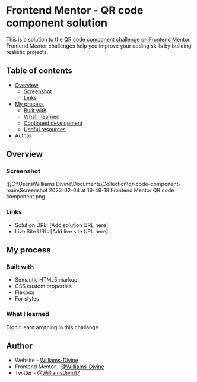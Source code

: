 # Frontend Mentor - QR code component solution

This is a solution to the [QR code component challenge on Frontend Mentor](https://www.frontendmentor.io/challenges/qr-code-component-iux_sIO_H). Frontend Mentor challenges help you improve your coding skills by building realistic projects. 

## Table of contents

- [Overview](#overview)
  - [Screenshot](#screenshot)
  - [Links](#links)
- [My process](#my-process)
  - [Built with](#built-with)
  - [What I learned](#what-i-learned)
  - [Continued development](#continued-development)
  - [Useful resources](#useful-resources)
- [Author](#author)



## Overview

### Screenshot

![]C:\Users\Williams Divine\Documents\Collection\qr-code-component-main\Screenshot 2023-02-04 at 19-48-18 Frontend Mentor QR code component.png


### Links

- Solution URL: [Add solution URL here]
- Live Site URL: [Add live site URL here]

## My process

### Built with

- Semantic HTML5 markup
- CSS custom properties
- Flexbox
- For styles


### What I learned

Didn't learn anything in this challange



## Author

- Website - [Williams-Divine](https://williams-divine.github.io/qr-code/)
- Frontend Mentor - [@Williams-Divine](https://www.frontendmentor.io/profile/Williams-Divine)
- Twitter - [@WilliamsDivin17](https://www.twitter.com/WilliamsDivin17)




